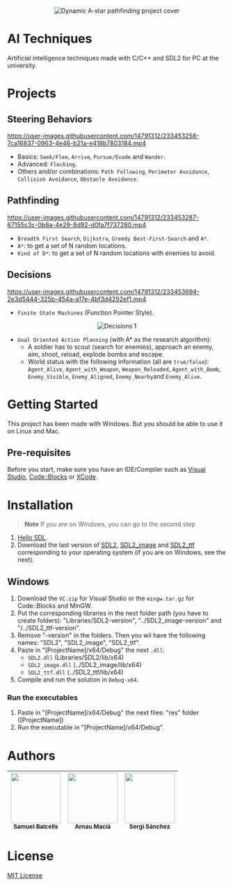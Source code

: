 <p align="center">
  <img alt="Dynamic A-star pathfinding project cover" src="https://user-images.githubusercontent.com/14791312/233451852-f62c844e-de22-48db-8678-20100acd66ba.png">
</p>


# AI Techniques

Artificial intelligence techniques made with C/C++ and SDL2 for PC at the university.


# Projects

## Steering Behaviors

https://user-images.githubusercontent.com/14791312/233453258-7ca16837-0963-4e46-b21a-e418b7803184.mp4

- Basics: `Seek/Flee`, `Arrive`, `Pursue/Evade` and `Wander`.
- Advanced: `Flocking`.
- Others and/or combinations: `Path Following`, `Perimeter Avoidance`, `Collision Avoidance`, `Obstacle Avoidance`.

## Pathfinding

https://user-images.githubusercontent.com/14791312/233453287-67155c3c-0b8a-4e29-8d92-d0fa7f737280.mp4

- `Breadth First Search`, `Dijkstra`, `Greedy Best-First-Search` and `A*`.
- `A*`: to get a set of N random locations.
- `Kind of D*`: to get a set of N random locations with enemies to avoid.

## Decisions

https://user-images.githubusercontent.com/14791312/233453694-2e3d5444-325b-454a-a17e-4bf3d4292ef1.mp4

- `Finite State Machines` (Function Pointer Style).

<p align="center">
  <img alt="Decisions 1" src="https://user-images.githubusercontent.com/14791312/233454018-a089ead0-bc45-42df-820c-1e931b613822.JPG">
</p>

- `Goal Oriented Action Planning` (with A* as the research algorithm):
	- A soldier has to scout (search for enemies), approach an enemy, aim, shoot, reload, explode bombs and escape.
	- World status with the following information (all are `true/false`): `Agent_Alive`, `Agent_with_Weapon`, `Weapon_Reloaded`, `Agent_with_Bomb`, `Enemy_Visible`, `Enemy_Aligned`, `Enemy_Nearby`and `Enemy_Alive`.


# Getting Started

This project has been made with Windows. But you should be able to use it on Linux and Mac.

## Pre-requisites

Before you start, make sure you have an IDE/Compiler such as [Visual Studio](https://visualstudio.microsoft.com/downloads), [Code::Blocks](https://www.codeblocks.org/downloads) or [XCode](https://developer.apple.com/xcode).


# Installation

> **Note** If you are on Windows, you can go to the second step

1. [Hello SDL](https://lazyfoo.net/tutorials/SDL/01_hello_SDL/index.php).
2. Download the last version of [SDL2](https://github.com/libsdl-org/SDL/releases), [SDL2_image](https://github.com/libsdl-org/SDL_image/releases) and [SDL2_ttf](https://github.com/libsdl-org/SDL_ttf/releases) corresponding to your operating system (if you are on Windows, see the next).

## Windows

1. Download the `VC.zip` for Visual Studio or the `mingw.tar.gz` for Code::Blocks and MinGW.
2. Put the corresponding libraries in the next folder path (you have to create folders): "Libraries/SDL2-version", "../SDL2_image-version" and "/../SDL2_ttf-version".
3. Remove "-version" in the folders. Then you wil have the following names: "SDL2", "SDL2_image", "SDL2_ttf".
4. Paste in "[ProjectName]/x64/Debug" the next `.dll`:
    * `SDL2.dll` (Libraries/SDL2/lib/x64)
    * `SDL2_image.dll` (../SDL2_image/lib/x64)
    * `SDL2_ttf.dll` (../SDL2_ttf/lib/x64)
5. Compile and run the solution in `Debug-x64`.

### Run the executables
1. Paste in "[ProjectName]/x64/Debug" the next files: "res" folder ([ProjectName])
2. Run the executable in "[ProjectName]/x64/Debug".


# Authors

| [<img src="https://user-images.githubusercontent.com/14791312/233219860-32856bfe-bfa3-4a68-b0c4-f4d7f6ab0730.png" width=115><br><sub>Samuel Balcells</sub>](https://github.com/sFaith3) | [<img src="https://user-images.githubusercontent.com/14791312/233445723-8c5ebf50-23e3-4a74-a486-672371ed2a64.jpg" width=115><br><sub>Arnau Macià</sub>](https://github.com/arnaumr) | [<img src="https://user-images.githubusercontent.com/14791312/233445809-c78094da-439c-4a8e-90dc-7fff1878ae18.jpg" width=115><br><sub>Sergi Sánchez</sub>](https://github.com/gyoza14)
| :---: | :---: | :---: |


# License

[MIT License](./LICENSE)
